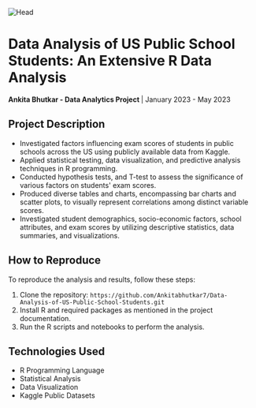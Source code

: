 ![Head](https://freepngimg.com/thumb/business/66729-google-business-big-analysis-analytics-data.png)
<html>
<head>
  
</head>
<body>
  <h1>Data Analysis of US Public School Students: An Extensive R Data Analysis</h1>
  
  <p><strong>Ankita Bhutkar -  Data Analytics Project </strong> | January 2023 - May 2023</p>
  
  <h2>Project Description</h2>
  <ul>
    <li>Investigated factors influencing exam scores of students in public schools across the US using publicly available data from Kaggle.</li>
    <li>Applied statistical testing, data visualization, and predictive analysis techniques in R programming.</li>
    <li>Conducted hypothesis tests, and T-test to assess the significance of various factors on students' exam scores.</li>
    <li>Produced diverse tables and charts, encompassing bar charts and scatter plots, to visually represent correlations among distinct variable scores.</li>
    <li>Investigated student demographics, socio-economic factors, school attributes, and exam scores by utilizing descriptive statistics, data summaries, and visualizations.</li>
  </ul>
  
 
 
  <h2>How to Reproduce</h2>
  <p>To reproduce the analysis and results, follow these steps:</p>
  <ol>
    <li>Clone the repository: <code>https://github.com/Ankitabhutkar7/Data-Analysis-of-US-Public-School-Students.git</code></li>
    <li>Install R and required packages as mentioned in the project documentation.</li>
    <li>Run the R scripts and notebooks to perform the analysis.</li>
  </ol>
  <h2>Technologies Used</h2>
  <ul>
    <li>R Programming Language</li>
    <li>Statistical Analysis</li>
    <li>Data Visualization</li>
    <li>Kaggle Public Datasets</li>
  </ul>
  
 
</body>
</html>
